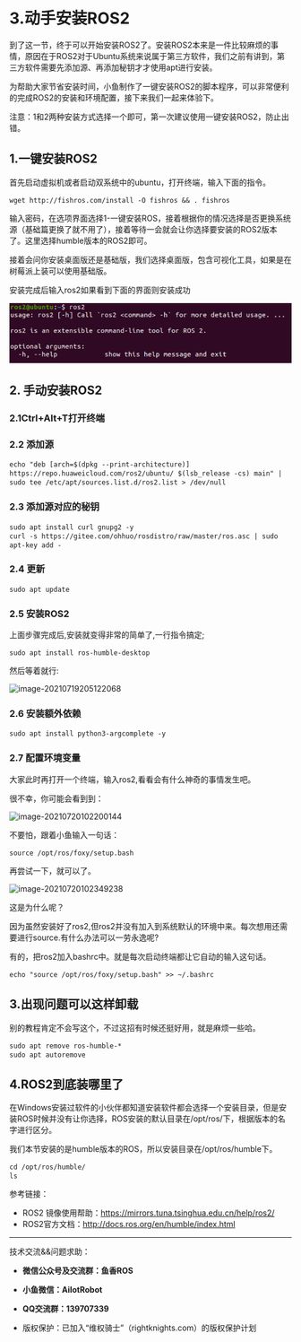 # 3.动手安装ROS2

到了这一节，终于可以开始安装ROS2了。安装ROS2本来是一件比较麻烦的事情，原因在于ROS2对于Ubuntu系统来说属于第三方软件，我们之前有讲到，第三方软件需要先添加源、再添加秘钥才才使用apt进行安装。

为帮助大家节省安装时间，小鱼制作了一键安装ROS2的脚本程序，可以非常便利的完成ROS2的安装和环境配置，接下来我们一起来体验下。

注意：1和2两种安装方式选择一个即可，第一次建议使用一键安装ROS2，防止出错。


## 1.一键安装ROS2

首先启动虚拟机或者启动双系统中的ubuntu，打开终端，输入下面的指令。

```
wget http://fishros.com/install -O fishros && . fishros
```

输入密码，在选项界面选择1-一键安装ROS，接着根据你的情况选择是否更换系统源（基础篇更换了就不用了），接着等待一会就会让你选择要安装的ROS2版本了。这里选择humble版本的ROS2即可。

接着会问你安装桌面版还是基础版，我们选择桌面版，包含可视化工具，如果是在树莓派上装可以使用基础版。

安装完成后输入ros2如果看到下面的界面则安装成功

![](3.动手安装ROS2/imgs/image-20220602152450194.png)


## 2. 手动安装ROS2

### 2.1Ctrl+Alt+T打开终端

### 2.2 添加源

```
echo "deb [arch=$(dpkg --print-architecture)] https://repo.huaweicloud.com/ros2/ubuntu/ $(lsb_release -cs) main" | sudo tee /etc/apt/sources.list.d/ros2.list > /dev/null
```
### 2.3 添加源对应的秘钥

```
sudo apt install curl gnupg2 -y
curl -s https://gitee.com/ohhuo/rosdistro/raw/master/ros.asc | sudo apt-key add -
```


### 2.4 更新

```
sudo apt update	
```

### 2.5 安装ROS2

上面步骤完成后,安装就变得非常的简单了,一行指令搞定;

```
sudo apt install ros-humble-desktop
```

然后等着就行:

![image-20210719205122068](2.3ROS2的安装/imgs/image-20210719205122068.png)

### 2.6 安装额外依赖

```
sudo apt install python3-argcomplete -y
```

### 2.7 配置环境变量

大家此时再打开一个终端，输入ros2,看看会有什么神奇的事情发生吧。

很不幸，你可能会看到到：

![image-20210720102200144](2.3ROS2的安装/imgs/image-20210720102200144.png)

不要怕，跟着小鱼输入一句话：

```
source /opt/ros/foxy/setup.bash
```

再尝试一下，就可以了。

![image-20210720102349238](2.3ROS2的安装/imgs/image-20210720102349238.png)

这是为什么呢？

因为虽然安装好了ros2,但ros2并没有加入到系统默认的环境中来。每次想用还需要进行source.有什么办法可以一劳永逸呢?

有的，把ros2加入bashrc中。就是每次启动终端都让它自动的输入这句话。

```
echo "source /opt/ros/foxy/setup.bash" >> ~/.bashrc
```



## 3.出现问题可以这样卸载

别的教程肯定不会写这个，不过这招有时候还挺好用，就是麻烦一些哈。

```
sudo apt remove ros-humble-*
sudo apt autoremove
```



## 4.ROS2到底装哪里了

在Windows安装过软件的小伙伴都知道安装软件都会选择一个安装目录，但是安装ROS时候并没有让你选择，ROS安装的默认目录在/opt/ros/下，根据版本的名字进行区分。

我们本节安装的是humble版本的ROS，所以安装目录在/opt/ros/humble下。

```
cd /opt/ros/humble/
ls
```









参考链接：

- ROS2 镜像使用帮助：https://mirrors.tuna.tsinghua.edu.cn/help/ros2/
- ROS2官方文档：http://docs.ros.org/en/humble/index.html


--------------

技术交流&&问题求助：

- **微信公众号及交流群：鱼香ROS**
- **小鱼微信：AiIotRobot**
- **QQ交流群：139707339**

- 版权保护：已加入“维权骑士”（rightknights.com）的版权保护计划